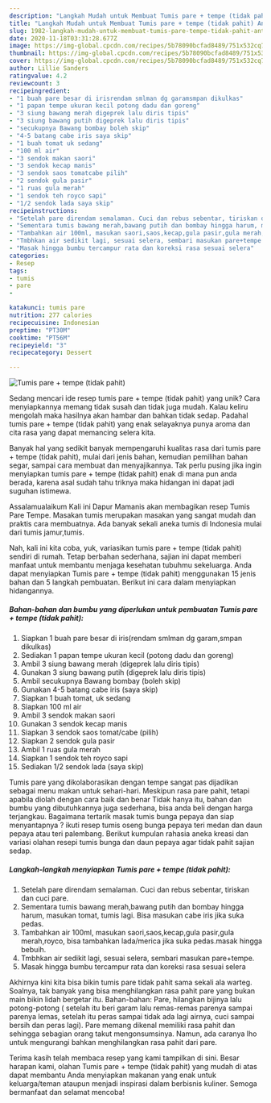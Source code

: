 ```yaml
---
description: "Langkah Mudah untuk Membuat Tumis pare + tempe (tidak pahit) Anti Gagal"
title: "Langkah Mudah untuk Membuat Tumis pare + tempe (tidak pahit) Anti Gagal"
slug: 1982-langkah-mudah-untuk-membuat-tumis-pare-tempe-tidak-pahit-anti-gagal
date: 2020-11-18T03:31:28.677Z
image: https://img-global.cpcdn.com/recipes/5b78090bcfad8489/751x532cq70/tumis-pare-tempe-tidak-pahit-foto-resep-utama.jpg
thumbnail: https://img-global.cpcdn.com/recipes/5b78090bcfad8489/751x532cq70/tumis-pare-tempe-tidak-pahit-foto-resep-utama.jpg
cover: https://img-global.cpcdn.com/recipes/5b78090bcfad8489/751x532cq70/tumis-pare-tempe-tidak-pahit-foto-resep-utama.jpg
author: Lillie Sanders
ratingvalue: 4.2
reviewcount: 3
recipeingredient:
- "1 buah pare besar di irisrendam smlman dg garamsmpan dikulkas"
- "1 papan tempe ukuran kecil potong dadu dan goreng"
- "3 siung bawang merah digeprek lalu diris tipis"
- "3 siung bawang putih digeprek lalu diris tipis"
- "secukupnya Bawang bombay boleh skip"
- "4-5 batang cabe iris saya skip"
- "1 buah tomat uk sedang"
- "100 ml air"
- "3 sendok makan saori"
- "3 sendok kecap manis"
- "3 sendok saos tomatcabe pilih"
- "2 sendok gula pasir"
- "1 ruas gula merah"
- "1 sendok teh royco sapi"
- "1/2 sendok lada saya skip"
recipeinstructions:
- "Setelah pare direndam semalaman. Cuci dan rebus sebentar, tiriskan dan cuci pare."
- "Sementara tumis bawang merah,bawang putih dan bombay hingga harum, masukan tomat, tumis lagi. Bisa masukan cabe iris jika suka pedas."
- "Tambahkan air 100ml, masukan saori,saos,kecap,gula pasir,gula merah,royco, bisa tambahkan lada/merica jika suka pedas.masak hingga bebuih."
- "Tmbhkan air sedikit lagi, sesuai selera, sembari masukan pare+tempe."
- "Masak hingga bumbu tercampur rata dan koreksi rasa sesuai selera"
categories:
- Resep
tags:
- tumis
- pare
- 

katakunci: tumis pare  
nutrition: 277 calories
recipecuisine: Indonesian
preptime: "PT30M"
cooktime: "PT56M"
recipeyield: "3"
recipecategory: Dessert

---
```



![Tumis pare + tempe (tidak pahit)](https://img-global.cpcdn.com/recipes/5b78090bcfad8489/751x532cq70/tumis-pare-tempe-tidak-pahit-foto-resep-utama.jpg)

Sedang mencari ide resep tumis pare + tempe (tidak pahit) yang unik? Cara menyiapkannya memang tidak susah dan tidak juga mudah. Kalau keliru mengolah maka hasilnya akan hambar dan bahkan tidak sedap. Padahal tumis pare + tempe (tidak pahit) yang enak selayaknya punya aroma dan cita rasa yang dapat memancing selera kita.

Banyak hal yang sedikit banyak mempengaruhi kualitas rasa dari tumis pare + tempe (tidak pahit), mulai dari jenis bahan, kemudian pemilihan bahan segar, sampai cara membuat dan menyajikannya. Tak perlu pusing jika ingin menyiapkan tumis pare + tempe (tidak pahit) enak di mana pun anda berada, karena asal sudah tahu triknya maka hidangan ini dapat jadi suguhan istimewa.

Assalamualaikum Kali ini Dapur Mamanis akan membagikan resep Tumis Pare Tempe. Masakan tumis merupakan masakan yang sangat mudah dan praktis cara membuatnya. Ada banyak sekali aneka tumis di Indonesia mulai dari tumis jamur,tumis.


Nah, kali ini kita coba, yuk, variasikan tumis pare + tempe (tidak pahit) sendiri di rumah. Tetap berbahan sederhana, sajian ini dapat memberi manfaat untuk membantu menjaga kesehatan tubuhmu sekeluarga. Anda dapat menyiapkan Tumis pare + tempe (tidak pahit) menggunakan 15 jenis bahan dan 5 langkah pembuatan. Berikut ini cara dalam menyiapkan hidangannya.

<!--inarticleads1-->

##### Bahan-bahan dan bumbu yang diperlukan untuk pembuatan Tumis pare + tempe (tidak pahit):

1. Siapkan 1 buah pare besar di iris(rendam smlman dg garam,smpan dikulkas)
1. Sediakan 1 papan tempe ukuran kecil (potong dadu dan goreng)
1. Ambil 3 siung bawang merah (digeprek lalu diris tipis)
1. Gunakan 3 siung bawang putih (digeprek lalu diris tipis)
1. Ambil secukupnya Bawang bombay (boleh skip)
1. Gunakan 4-5 batang cabe iris (saya skip)
1. Siapkan 1 buah tomat, uk sedang
1. Siapkan 100 ml air
1. Ambil 3 sendok makan saori
1. Gunakan 3 sendok kecap manis
1. Siapkan 3 sendok saos tomat/cabe (pilih)
1. Siapkan 2 sendok gula pasir
1. Ambil 1 ruas gula merah
1. Siapkan 1 sendok teh royco sapi
1. Sediakan 1/2 sendok lada (saya skip)


Tumis pare yang dikolaborasikan dengan tempe sangat pas dijadikan sebagai menu makan untuk sehari-hari. Meskipun rasa pare pahit, tetapi apabila diolah dengan cara baik dan benar Tidak hanya itu, bahan dan bumbu yang dibutuhkannya juga sederhana, bisa anda beli dengan harga terjangkau. Bagaimana tertarik masak tumis bunga pepaya dan siap menyantapnya ? ikuti resep tumis oseng bunga pepaya teri medan dan daun pepaya atau teri palembang. Berikut kumpulan rahasia aneka kreasi dan variasi olahan resepi tumis bunga dan daun pepaya agar tidak pahit sajian sedap. 

<!--inarticleads2-->

##### Langkah-langkah menyiapkan Tumis pare + tempe (tidak pahit):

1. Setelah pare direndam semalaman. Cuci dan rebus sebentar, tiriskan dan cuci pare.
1. Sementara tumis bawang merah,bawang putih dan bombay hingga harum, masukan tomat, tumis lagi. Bisa masukan cabe iris jika suka pedas.
1. Tambahkan air 100ml, masukan saori,saos,kecap,gula pasir,gula merah,royco, bisa tambahkan lada/merica jika suka pedas.masak hingga bebuih.
1. Tmbhkan air sedikit lagi, sesuai selera, sembari masukan pare+tempe.
1. Masak hingga bumbu tercampur rata dan koreksi rasa sesuai selera


Akhirnya kini kita bisa bikin tumis pare tidak pahit sama sekali ala warteg. Soalnya, tak banyak yang bisa menghilangkan rasa pahit pare yang bukan main bikin lidah bergetar itu. Bahan-bahan: Pare, hilangkan bijinya lalu potong-potong ( setelah itu beri garam lalu remas-remas parenya sampai parenya lemas, setelah itu peras sampai tidak ada lagi airnya, cuci sampai bersih dan peras lagi). Pare memang dikenal memiliki rasa pahit dan sehingga sebagian orang takut mengonsumsinya. Namun, ada caranya lho untuk mengurangi bahkan menghilangkan rasa pahit dari pare. 

Terima kasih telah membaca resep yang kami tampilkan di sini. Besar harapan kami, olahan Tumis pare + tempe (tidak pahit) yang mudah di atas dapat membantu Anda menyiapkan makanan yang enak untuk keluarga/teman ataupun menjadi inspirasi dalam berbisnis kuliner. Semoga bermanfaat dan selamat mencoba!
